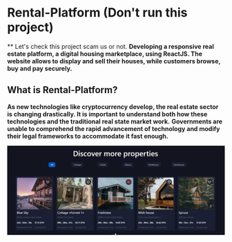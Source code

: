 # Rental-Platform (Don't run this project)

** Let's check this project scam us or not.
**Developing a responsive real estate platform, a digital housing marketplace, using ReactJS. The website allows to display and sell their houses, while customers browse, buy and pay securely.**

## What is Rental-Platform?

**As new technologies like cryptocurrency develop, the real estate sector is changing drastically. It is important to understand both how these technologies and the traditional real state market work.**
**Governments are unable to comprehend the rapid advancement of technology and modify their legal frameworks to accommodate it fast enough.**

![alt text](public/image.png)

